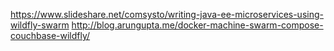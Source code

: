 https://www.slideshare.net/comsysto/writing-java-ee-microservices-using-wildfly-swarm
http://blog.arungupta.me/docker-machine-swarm-compose-couchbase-wildfly/

